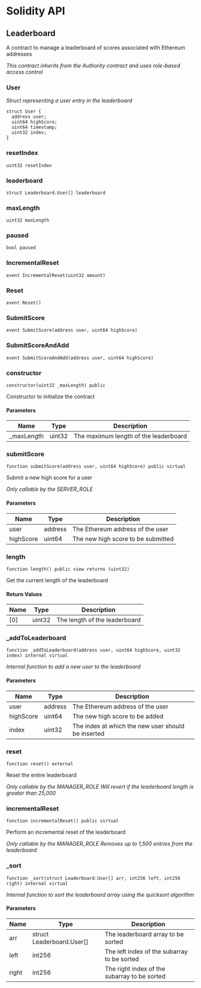 # Solidity API

## Leaderboard

A contract to manage a leaderboard of scores associated with Ethereum addresses

_This contract inherits from the Authority contract and uses role-based access control_

### User

_Struct representing a user entry in the leaderboard_

```solidity
struct User {
  address user;
  uint64 highScore;
  uint64 timestamp;
  uint32 index;
}
```

### resetIndex

```solidity
uint32 resetIndex
```

### leaderboard

```solidity
struct Leaderboard.User[] leaderboard
```

### maxLength

```solidity
uint32 maxLength
```

### paused

```solidity
bool paused
```

### IncrementalReset

```solidity
event IncrementalReset(uint32 amount)
```

### Reset

```solidity
event Reset()
```

### SubmitScore

```solidity
event SubmitScore(address user, uint64 highScore)
```

### SubmitScoreAndAdd

```solidity
event SubmitScoreAndAdd(address user, uint64 highScore)
```

### constructor

```solidity
constructor(uint32 _maxLength) public
```

Constructor to initialize the contract

#### Parameters

| Name | Type | Description |
| ---- | ---- | ----------- |
| _maxLength | uint32 | The maximum length of the leaderboard |

### submitScore

```solidity
function submitScore(address user, uint64 highScore) public virtual
```

Submit a new high score for a user

_Only callable by the SERVER_ROLE_

#### Parameters

| Name | Type | Description |
| ---- | ---- | ----------- |
| user | address | The Ethereum address of the user |
| highScore | uint64 | The new high score to be submitted |

### length

```solidity
function length() public view returns (uint32)
```

Get the current length of the leaderboard

#### Return Values

| Name | Type | Description |
| ---- | ---- | ----------- |
| [0] | uint32 | The length of the leaderboard |

### _addToLeaderboard

```solidity
function _addToLeaderboard(address user, uint64 highScore, uint32 index) internal virtual
```

_Internal function to add a new user to the leaderboard_

#### Parameters

| Name | Type | Description |
| ---- | ---- | ----------- |
| user | address | The Ethereum address of the user |
| highScore | uint64 | The new high score to be added |
| index | uint32 | The index at which the new user should be inserted |

### reset

```solidity
function reset() external
```

Reset the entire leaderboard

_Only callable by the MANAGER_ROLE
Will revert if the leaderboard length is greater than 25,000_

### incrementalReset

```solidity
function incrementalReset() public virtual
```

Perform an incremental reset of the leaderboard

_Only callable by the MANAGER_ROLE
Removes up to 1,500 entries from the leaderboard_

### _sort

```solidity
function _sort(struct Leaderboard.User[] arr, int256 left, int256 right) internal virtual
```

_Internal function to sort the leaderboard array using the quicksort algorithm_

#### Parameters

| Name | Type | Description |
| ---- | ---- | ----------- |
| arr | struct Leaderboard.User[] | The leaderboard array to be sorted |
| left | int256 | The left index of the subarray to be sorted |
| right | int256 | The right index of the subarray to be sorted |

